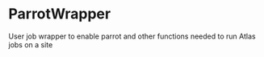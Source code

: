 ParrotWrapper
=============

User job wrapper to enable parrot and other functions needed to run Atlas jobs on a site
